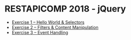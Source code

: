 # RESTAPICOMP 2018 - jQuery


-	[Exercise 1 – Hello World & Selectors](exercises/jQueryEx1.md)
-	[Exercise 2 – Filters & Content Manipulation](exercises/jQueryEx2.md)
-	[Exercise 3 – Event Handling](exercises/jQueryEx3.md)
